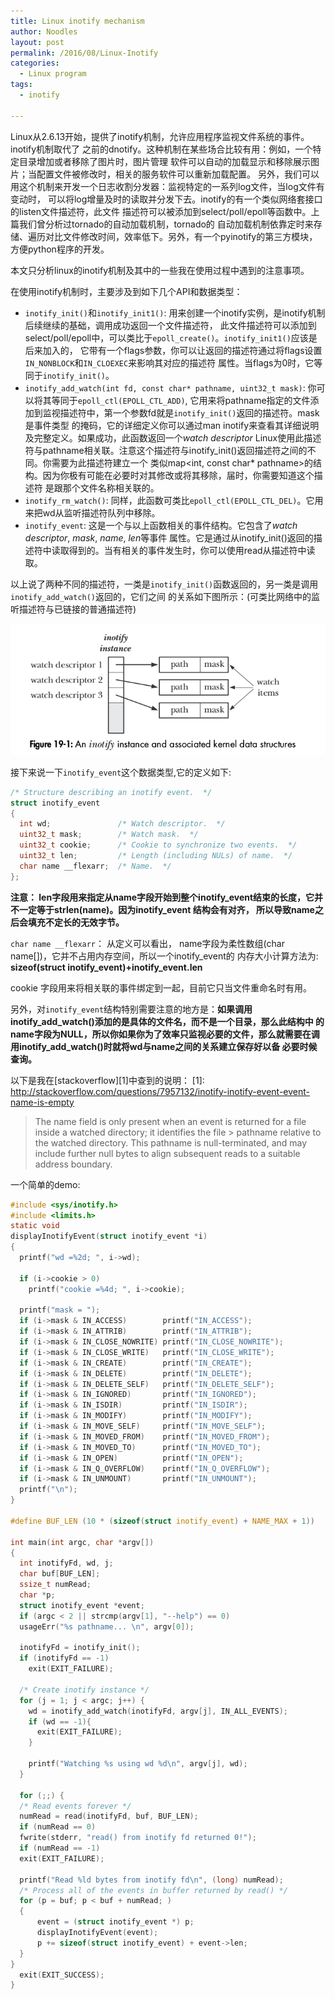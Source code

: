 ```yaml
---
title: Linux inotify mechanism
author: Noodles
layout: post
permalink: /2016/08/Linux-Inotify
categories:
  - Linux program
tags:
  - inotify

---
```


  Linux从2.6.13开始，提供了inotify机制，允许应用程序监视文件系统的事件。inotify机制取代了
之前的dnotify。这种机制在某些场合比较有用：例如，一个特定目录增加或者移除了图片时，图片管理
软件可以自动的加载显示和移除展示图片；当配置文件被修改时，相关的服务软件可以重新加载配置。
另外，我们可以用这个机制来开发一个日志收割分发器：监视特定的一系列log文件，当log文件有变动时，
可以将log增量及时的读取并分发下去。inotify的有一个类似网络套接口的listen文件描述符，此文件
描述符可以被添加到select/poll/epoll等函数中。上篇我们曾分析过tornado的自动加载机制，tornado的
自动加载机制依靠定时来存储、遍历对比文件修改时间，效率低下。另外，有一个pyinotify的第三方模块，
方便python程序的开发。

  本文只分析linux的inotify机制及其中的一些我在使用过程中遇到的注意事项。

<!--more-->

在使用inotify机制时，主要涉及到如下几个API和数据类型：

- `inotify_init()`和`inotify_init1()`: 用来创建一个inotify实例，是inotify机制后续继续的基础，调用成功返回一个文件描述符，
此文件描述符可以添加到select/poll/epoll中，可以类比于`epoll_create()`。`inotify_init1()`应该是后来加入的，
它带有一个flags参数，你可以让返回的描述符通过将flags设置`IN_NONBLOCK`和`IN_CLOEXEC`来影响其对应的描述符
属性。当flags为0时，它等同于`inotify_init()`。
- `inotify_add_watch(int fd, const char* pathname, uint32_t mask)`: 你可以将其等同于`epoll_ctl(EPOLL_CTL_ADD)`,
它用来将pathname指定的文件添加到监视描述符中，第一个参数fd就是`inotify_init()`返回的描述符。mask是事件类型
的掩码，它的详细定义你可以通过man inotify来查看其详细说明及完整定义。如果成功，此函数返回一个*watch descriptor*
Linux使用此描述符与pathname相关联。注意这个描述符与inotify_init()返回描述符之间的不同。你需要为此描述符建立一个
类似map<int, const char* pathname>的结构。因为你极有可能在必要时对其修改或将其移除，届时，你需要知道这个描述符
是跟那个文件名称相关联的。
- `inotify_rm_watch()`: 同样，此函数可类比`epoll_ctl(EPOLL_CTL_DEL)`。它用来把wd从监听描述符队列中移除。
- `inotify_event`: 这是一个与以上函数相关的事件结构。它包含了*watch descriptor*, *mask*, *name*, *len*等事件
属性。它是通过从inotify_init()返回的描述符中读取得到的。当有相关的事件发生时，你可以使用read从描述符中读取。

以上说了两种不同的描述符，一类是`inotify_init()`函数返回的，另一类是调用`inotify_add_watch()`返回的，它们之间
的关系如下图所示：(可类比网络中的监听描述符与已链接的普通描述符)

  <center><img src="/images/inotify/inotify_watch_fd.png"></img></center>

接下来说一下`inotify_event`这个数据类型,它的定义如下:

```c
/* Structure describing an inotify event.  */
struct inotify_event
{
  int wd;               /* Watch descriptor.  */
  uint32_t mask;        /* Watch mask.  */
  uint32_t cookie;      /* Cookie to synchronize two events.  */
  uint32_t len;         /* Length (including NULs) of name.  */
  char name __flexarr;  /* Name.  */
};
```

**注意： len字段用来指定从name字段开始到整个inotify_event结束的长度，它并不一定等于strlen(name)。因为inotify_event
结构会有对齐， 所以导致name之后会填充不定长的无效字节。**

`char name __flexarr`： 从定义可以看出， name字段为柔性数组(char name[])，它并不占用内存空间，所以一个inotify_event的
内存大小计算方法为: **sizeof(struct inotify_event)+inotify_event.len**

cookie 字段用来将相关联的事件绑定到一起，目前它只当文件重命名时有用。

另外，对`inotify_event`结构特别需要注意的地方是：**如果调用inotify_add_watch()添加的是具体的文件名，而不是一个目录，那么此结构中
的name字段为NULL，所以你如果你为了效率只监视必要的文件，那么就需要在调用inotify_add_watch()时就将wd与name之间的关系建立保存好以备
必要时候查询。**

  以下是我在[stackoverflow][1]中查到的说明：
  [1]: http://stackoverflow.com/questions/7957132/inotify-inotify-event-event-name-is-empty

> The name field is only present when an event is returned for a file inside a watched directory; it identifies the file > pathname relative to the watched directory. This pathname is null-terminated, and may include further null bytes to align subsequent reads to a suitable address boundary.

一个简单的demo:

```c
#include <sys/inotify.h>
#include <limits.h>
static void
displayInotifyEvent(struct inotify_event *i)
{
  printf("wd =%2d; ", i->wd);

  if (i->cookie > 0)
    printf("cookie =%4d; ", i->cookie);

  printf("mask = ");
  if (i->mask & IN_ACCESS)        printf("IN_ACCESS");
  if (i->mask & IN_ATTRIB)        printf("IN_ATTRIB");
  if (i->mask & IN_CLOSE_NOWRITE) printf("IN_CLOSE_NOWRITE");
  if (i->mask & IN_CLOSE_WRITE)   printf("IN_CLOSE_WRITE");
  if (i->mask & IN_CREATE)        printf("IN_CREATE");
  if (i->mask & IN_DELETE)        printf("IN_DELETE");
  if (i->mask & IN_DELETE_SELF)   printf("IN_DELETE_SELF");
  if (i->mask & IN_IGNORED)       printf("IN_IGNORED");
  if (i->mask & IN_ISDIR)         printf("IN_ISDIR");
  if (i->mask & IN_MODIFY)        printf("IN_MODIFY");
  if (i->mask & IN_MOVE_SELF)     printf("IN_MOVE_SELF");
  if (i->mask & IN_MOVED_FROM)    printf("IN_MOVED_FROM");
  if (i->mask & IN_MOVED_TO)      printf("IN_MOVED_TO");
  if (i->mask & IN_OPEN)          printf("IN_OPEN");
  if (i->mask & IN_Q_OVERFLOW)    printf("IN_Q_OVERFLOW");
  if (i->mask & IN_UNMOUNT)       printf("IN_UNMOUNT");
  printf("\n");
}

#define BUF_LEN (10 * (sizeof(struct inotify_event) + NAME_MAX + 1))

int main(int argc, char *argv[])
{
  int inotifyFd, wd, j;
  char buf[BUF_LEN];
  ssize_t numRead;
  char *p;
  struct inotify_event *event;
  if (argc < 2 || strcmp(argv[1], "--help") == 0)
  usageErr("%s pathname... \n", argv[0]);

  inotifyFd = inotify_init();
  if (inotifyFd == -1)
    exit(EXIT_FAILURE);

  /* Create inotify instance */
  for (j = 1; j < argc; j++) {
    wd = inotify_add_watch(inotifyFd, argv[j], IN_ALL_EVENTS);
    if (wd == -1){
      exit(EXIT_FAILURE);
    }

    printf("Watching %s using wd %d\n", argv[j], wd);
  }

  for (;;) {
  /* Read events forever */
  numRead = read(inotifyFd, buf, BUF_LEN);
  if (numRead == 0)
  fwrite(stderr, "read() from inotify fd returned 0!");
  if (numRead == -1)
  exit(EXIT_FAILURE);

  printf("Read %ld bytes from inotify fd\n", (long) numRead);
  /* Process all of the events in buffer returned by read() */
  for (p = buf; p < buf + numRead; )
  {
      event = (struct inotify_event *) p;
      displayInotifyEvent(event);
      p += sizeof(struct inotify_event) + event->len;
  }
}
  exit(EXIT_SUCCESS);
}

```
